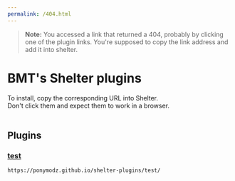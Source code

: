 ```yaml
---
permalink: /404.html
---
```

> **Note:** You accessed a link that returned a 404, probably by clicking one of the plugin links. You're supposed to copy the link address and add it into shelter.

# BMT's Shelter plugins

To install, copy the corresponding URL into Shelter.<br>
Don't click them and expect them to work in a browser.<br><br>

## Plugins

### [test](plugins/test/)
```
https://ponymodz.github.io/shelter-plugins/test/
```
